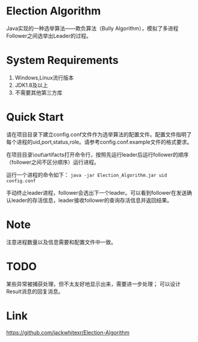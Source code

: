# Election Algorithm
Java实现的一种选举算法——欺负算法（Bully Algorithm），模拟了多进程Follower之间选举出Leader的过程。

# System Requirements
1. Windows,Linux流行版本
2. JDK1.8及以上
3. 不需要其他第三方库

# Quick Start
请在项目目录下建立config.conf文件作为选举算法的配置文件。配置文件指明了每个进程的uid,port,status,role。请参考config.conf.example文件的格式要求。

在项目目录\out\artifacts打开命令行，按照先运行leader后运行follower的顺序（follower之间不区分顺序）运行进程。

运行一个进程的命令如下：
`java -jar Election_Algorithm.jar uid config.conf`

手动终止leader进程，follower会选出下一个leader。可以看到follower在发送确认leader的存活信息，leader接收follower的查询存活信息并返回结果。

# Note
注意进程数量以及信息需要和配置文件中一致。

# TODO
某些异常被捕获处理，但不太友好地显示出来，需要进一步处理；
可以设计Result消息的回复消息。

# Link
https://github.com/jackwhitexr/Election-Algorithm
